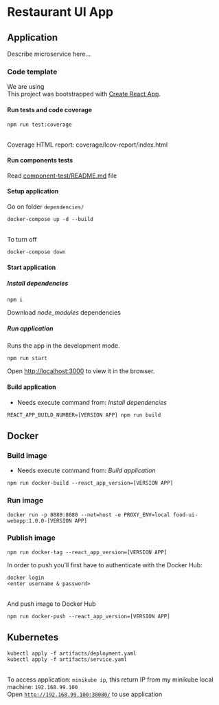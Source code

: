# Restaurant UI App

## Application

Describe microservice here...

### Code template

We are using  
This project was bootstrapped with [Create React App](https://github.com/facebook/create-react-app).

#### Run tests and code coverage
```
npm run test:coverage
```
\
Coverage HTML report: coverage/lcov-report/index.html

#### Run components tests
Read [component-test/README.md](component-test/README.md) file

#### Setup application
Go on folder `dependencies/`
```
docker-compose up -d --build
```
\
To turn off
```bash
docker-compose down
```

#### Start application

##### Install dependencies
```
npm i
```
Download _node_modules_ dependencies

##### Run application
Runs the app in the development mode.
```
npm run start
```
Open [http://localhost:3000](http://localhost:3000) to view it in the browser.

#### Build application
* Needs execute command from: _Install dependencies_
```
REACT_APP_BUILD_NUMBER=[VERSION APP] npm run build
```

## Docker

### Build image
* Needs execute command from: _Build application_
```
npm run docker-build --react_app_version=[VERSION APP]
```

### Run image
```
docker run -p 8080:8080 --net=host -e PROXY_ENV=local food-ui-webapp:1.0.0-[VERSION APP]
```

### Publish image
```
npm run docker-tag --react_app_version=[VERSION APP]
```
In order to push you’ll first have to authenticate with the Docker Hub:
```
docker login
<enter username & password>
```
\
And push image to Docker Hub
```
npm run docker-push --react_app_version=[VERSION APP]
```

## Kubernetes
```
kubectl apply -f artifacts/deployment.yaml
kubectl apply -f artifacts/service.yaml
```
\
To access application: `minikube ip`, this return IP from my minikube local machine: `192.168.99.100`
\
Open [`http://192.168.99.100:30080/`](http://192.168.99.100:30080/) to use application
